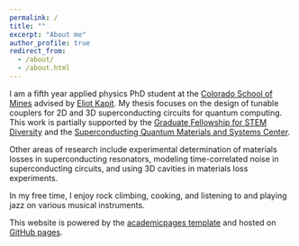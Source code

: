 ```yaml
---
permalink: /
title: ""
excerpt: "About me"
author_profile: true
redirect_from: 
  - /about/
  - /about.html
---
```


I am a fifth year applied physics PhD student at the [Colorado School of Mines](https://mines.edu) advised by [Eliot Kapit](https://physics.mines.edu/project/kapit-group). My thesis focuses on the design of tunable couplers for 2D and 3D superconducting circuits for quantum computing. This work is partially supported by the [Graduate Fellowship for STEM Diversity](https://stemfellowships.org) and the [Superconducting Quantum Materials and Systems Center](https://sqmscenter.fnal.gov).

Other areas of research include experimental determination of materials losses in superconducting resonators, modeling time-correlated noise in superconducting circuits, and using 3D cavities in materials loss experiments.

In my free time, I enjoy rock climbing, cooking, and listening to and playing
jazz on various musical instruments.

This website is powered by the [academicpages template](https://github.com/academicpages/academicpages.github.io) and hosted on [GitHub pages](https://pages.github.com).
